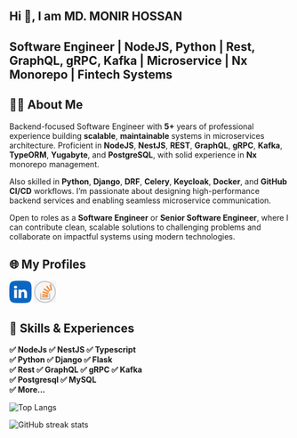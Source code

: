 ## Hi 👋, I am MD. MONIR HOSSAN
## Software Engineer | NodeJS, Python | Rest, GraphQL, gRPC, Kafka | Microservice | Nx Monorepo | Fintech Systems

## 👨‍💻 About Me
Backend-focused Software Engineer with **5+** years of professional experience building **scalable**, **maintainable** systems in microservices architecture. Proficient in **NodeJS**, **NestJS**, **REST**, **GraphQL**, **gRPC**, **Kafka**, **TypeORM**, **Yugabyte**, and **PostgreSQL**, with solid experience in **Nx** monorepo management.

Also skilled in **Python**, **Django**, **DRF**, **Celery**, **Keycloak**, **Docker**, and **GitHub CI/CD** workflows. I’m passionate about designing high-performance backend services and enabling seamless microservice communication.

Open to roles as a **Software Engineer** or **Senior Software Engineer**, where I can contribute clean, scalable solutions to challenging problems and collaborate on impactful systems using modern technologies.

## 🌐 My Profiles
 [<img src='/img/linkedin.png' alt='linkedin' height='40'>](https://www.linkedin.com/in/md-monir-hossan-283290199//)
[<img src='/img/stackoverflow.png' alt='stackoverflow' height='40'>](https://stackoverflow.com/users/12006585/md-monir)  

##  🧠 Skills & Experiences
<b> ✅ NodeJs ✅ NestJS ✅ Typescript <br>
✅ Python ✅ Django ✅ Flask <br>
✅ Rest ✅ GraphQL ✅ gRPC  ✅ Kafka <br>
✅ Postgresql ✅ MySQL <br>
✅ More... <br>
</b>

![Top Langs](https://github-readme-stats.vercel.app/api/top-langs/?username=MdMonirHossan&layout=compact)   

![GitHub streak stats](https://streak-stats.demolab.com/?user=MdMonirHossan)  


